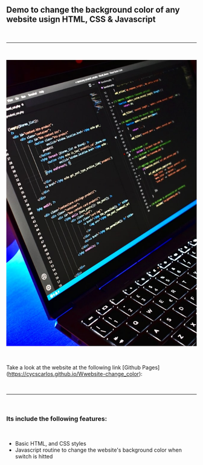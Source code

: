 <h2>Demo to change the background color of any website usign HTML, CSS & Javascript</h2>

<br>

---

<br>

![Website banner!](./assets/img/readme.jpg)

<br>

Take a look at the website at the following link [Github Pages] (https://cycscarlos.github.io/Wwebsite-change_color):

<br>

---

<br>

<h3>Its include the following features:</h3>

<br>

<ul>
<li>Basic HTML, and CSS styles</li>
<li>Javascript routine to change the website's background color when switch is hitted</li>

</ul>
